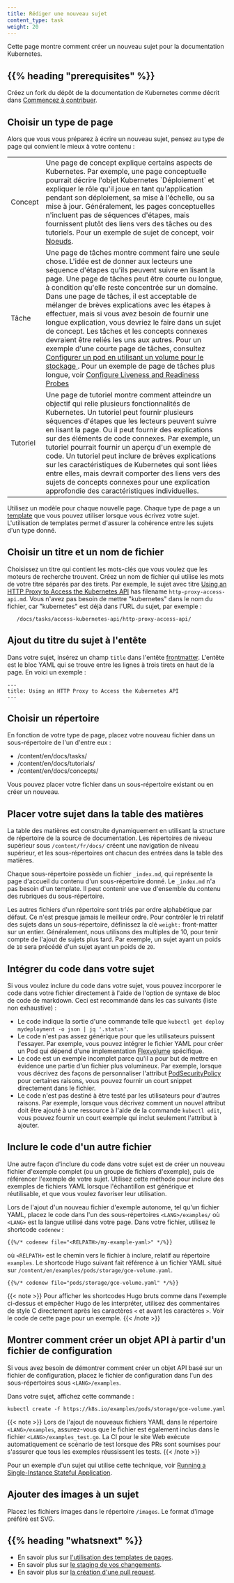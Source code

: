 ```yaml
---
title: Rédiger une nouveau sujet
content_type: task
weight: 20
---
```


<!-- overview -->
Cette page montre comment créer un nouveau sujet pour la documentation Kubernetes.


## {{% heading "prerequisites" %}}

Créez un fork du dépôt de la documentation de Kubernetes comme décrit dans [Commencez à contribuer](/fr/docs/contribute/start/).


<!-- steps -->

## Choisir un type de page

Alors que vous vous préparez à écrire un nouveau sujet, pensez au type de page qui convient le mieux à votre contenu :

<table>

  <tr>
    <td>Concept</td>
    <td>Une page de concept explique certains aspects de Kubernetes. Par exemple, une page conceptuelle pourrait décrire l'objet Kubernetes `Déploiement` et expliquer le rôle qu'il joue en tant qu'application pendant son déploiement, sa mise à l'échelle, ou sa mise à jour. Généralement, les pages conceptuelles n'incluent pas de séquences d'étapes, mais fournissent plutôt des liens vers des tâches ou des tutoriels. Pour un exemple de sujet de concept, voir <a href="/fr/docs/concepts/architecture/nodes/">Noeuds</a>.</td>
  </tr>

  <tr>
    <td>Tâche</td>
    <td>Une page de tâches montre comment faire une seule chose. L'idée est de donner aux lecteurs une séquence d'étapes qu'ils peuvent suivre en lisant la page. Une page de tâches peut être courte ou longue, à condition qu'elle reste concentrée sur un domaine. Dans une page de tâches, il est acceptable de mélanger de brèves explications avec les étapes à effectuer, mais si vous avez besoin de fournir une longue explication, vous devriez le faire dans un sujet de concept. Les tâches et les concepts connexes devraient être reliés les uns aux autres. Pour un exemple d'une courte page de tâches, consultez <a href="/fr/docs/tasks/configure-pod-container/configure-volume-storage/">Configurer un pod en utilisant un volume pour le stockage
</a>. Pour un exemple de page de tâches plus longue, voir <a href="/docs/tasks/configure-pod-container/configure-liveness-readiness-probes/">Configure Liveness and Readiness Probes</a></td>
  </tr>

  <tr>
    <td>Tutoriel</td>
    <td>Une page de tutoriel montre comment atteindre un objectif qui relie plusieurs fonctionnalités de Kubernetes. Un tutoriel peut fournir plusieurs séquences d'étapes que les lecteurs peuvent suivre en lisant la page. Ou il peut fournir des explications sur des éléments de code connexes. Par exemple, un tutoriel pourrait fournir un aperçu d'un exemple de code. Un tutoriel peut inclure de brèves explications sur les caractéristiques de Kubernetes qui sont liées entre elles, mais devrait comporter des liens vers des sujets de concepts connexes pour une explication approfondie des caractéristiques individuelles.</td>
  </tr>

</table>

Utilisez un modèle pour chaque nouvelle page.
Chaque type de page a un [template](/docs/contribute/style/page-templates/) que vous pouvez utiliser lorsque vous écrivez votre sujet.
L'utilisation de templates permet d'assurer la cohérence entre les sujets d'un type donné.

## Choisir un titre et un nom de fichier

Choisissez un titre qui contient les mots-clés que vous voulez que les moteurs de recherche trouvent.
Créez un nom de fichier qui utilise les mots de votre titre séparés par des tirets.
Par exemple, le sujet avec titre [Using an HTTP Proxy to Access the Kubernetes API](/docs/tasks/access-kubernetes-api/http-proxy-access-api/) has filename `http-proxy-access-api.md`.
Vous n'avez pas besoin de mettre "kubernetes" dans le nom du fichier, car "kubernetes" est déjà dans l'URL du sujet, par exemple :

       /docs/tasks/access-kubernetes-api/http-proxy-access-api/

## Ajout du titre du sujet à l'entête

Dans votre sujet, insérez un champ `title` dans l'entête [frontmatter](https://jekyllrb.com/docs/frontmatter/).
L'entête est le bloc YAML qui se trouve entre les lignes à trois tirets en haut de la page.
En voici un exemple :

    ---
    title: Using an HTTP Proxy to Access the Kubernetes API
    ---

## Choisir un répertoire

En fonction de votre type de page, placez votre nouveau fichier dans un sous-répertoire de l'un d'entre eux :

* /content/en/docs/tasks/
* /content/en/docs/tutorials/
* /content/en/docs/concepts/

Vous pouvez placer votre fichier dans un sous-répertoire existant ou en créer un nouveau.

## Placer votre sujet dans la table des matières

La table des matières est construite dynamiquement en utilisant la structure de répertoire de la source de documentation.
Les répertoires de niveau supérieur sous `/content/fr/docs/` créent une navigation de niveau supérieur, et les sous-répertoires ont chacun des entrées dans la table des matières.

Chaque sous-répertoire possède un fichier `_index.md`, qui représente la page d'accueil du contenu d'un sous-répertoire donné.
Le `_index.md` n'a pas besoin d'un template.
Il peut contenir une vue d'ensemble du contenu des rubriques du sous-répertoire.

Les autres fichiers d'un répertoire sont triés par ordre alphabétique par défaut.
Ce n'est presque jamais le meilleur ordre.
Pour contrôler le tri relatif des sujets dans un sous-répertoire, définissez la clé `weight:` front-matter sur un entier.
Généralement, nous utilisons des multiples de 10, pour tenir compte de l'ajout de sujets plus tard.
Par exemple, un sujet ayant un poids de `10` sera précédé d'un sujet ayant un poids de `20`.

## Intégrer du code dans votre sujet

Si vous voulez inclure du code dans votre sujet, vous pouvez incorporer le code dans votre fichier directement à l'aide de l'option de syntaxe de bloc de code de markdown.
Ceci est recommandé dans les cas suivants (liste non exhaustive) :

* Le code indique la sortie d'une commande telle que `kubectl get deploy mydeployment -o json | jq '.status'`.
* Le code n'est pas assez générique pour que les utilisateurs puissent l'essayer.
  Par exemple, vous pouvez intégrer le fichier YAML pour créer un Pod qui dépend d'une implementation [Flexvolume](/docs/concepts/storage/volumes#flexvolume) spécifique.
* Le code est un exemple incomplet parce qu'il a pour but de mettre en évidence une partie d'un fichier plus volumineux.
  Par exemple, lorsque vous décrivez des façons de personnaliser l'attribut [PodSecurityPolicy](/docs/tasks/administer-cluster/sysctl-cluster/#podsecuritypolicy) pour certaines raisons, vous pouvez fournir un court snippet directement dans le fichier.
* Le code n'est pas destiné à être testé par les utilisateurs pour d'autres raisons.
  Par exemple, lorsque vous décrivez comment un nouvel attribut doit être ajouté à une ressource à l'aide de la commande `kubectl edit`, vous pouvez fournir un court exemple qui inclut seulement l'attribut à ajouter.

## Inclure le code d'un autre fichier

Une autre façon d'inclure du code dans votre sujet est de créer un nouveau fichier d'exemple complet (ou un groupe de fichiers d'exemple), puis de référencer l'exemple de votre sujet.
Utilisez cette méthode pour inclure des exemples de fichiers YAML lorsque l'échantillon est générique et réutilisable, et que vous voulez favoriser leur utilisation.

Lors de l'ajout d'un nouveau fichier d'exemple autonome, tel qu'un fichier YAML, placez le code dans l'un des sous-répertoires `<LANG>/examples/` où `<LANG>` est la langue utilisé dans votre page.
Dans votre fichier, utilisez le shortcode `codenew` :

```none
{{%/* codenew file="<RELPATH>/my-example-yaml>" */%}}
```
où `<RELPATH>` est le chemin vers le fichier à inclure, relatif au répertoire `examples`.
Le shortcode Hugo suivant fait référence à un fichier YAML situé sur `/content/en/examples/pods/storage/gce-volume.yaml`.

```none
{{%/* codenew file="pods/storage/gce-volume.yaml" */%}}
```

{{< note >}}
Pour afficher les shortcodes Hugo bruts comme dans l'exemple ci-dessus et empêcher Hugo de les interpréter, utilisez des commentaires de style C directement après les caractères `<` et avant les caractères `>`.
Voir le code de cette page pour un exemple.
{{< /note >}}

## Montrer comment créer un objet API à partir d'un fichier de configuration

Si vous avez besoin de démontrer comment créer un objet API basé sur un fichier de configuration, placez le fichier de configuration dans l'un des sous-répertoires sous `<LANG>/examples`.

Dans votre sujet, affichez cette commande :

```
kubectl create -f https://k8s.io/examples/pods/storage/gce-volume.yaml
```

{{< note >}}
Lors de l'ajout de nouveaux fichiers YAML dans le répertoire `<LANG>/examples`, assurez-vous que le fichier est également inclus dans le fichier `<LANG>/examples_test.go`.
La CI pour le site Web exécute automatiquement ce scénario de test lorsque des PRs sont soumises pour s'assurer que tous les exemples réussissent les tests.
{{< /note >}}

Pour un exemple d'un sujet qui utilise cette technique, voir [Running a Single-Instance Stateful Application](/docs/tutorials/stateful-application/run-stateful-application/).

## Ajouter des images à un sujet

Placez les fichiers images dans le répertoire `/images`.
Le format d'image préféré est SVG.



## {{% heading "whatsnext" %}}


* En savoir plus sur [l'utilisation des templates de pages](/docs/home/contribute/page-templates/).
* En savoir plus sur [le staging de vos changements](/docs/home/contribute/stage-documentation-changes/).
* En savoir plus sur [la création d'une pull request](/docs/home/contribute/create-pull-request/).


